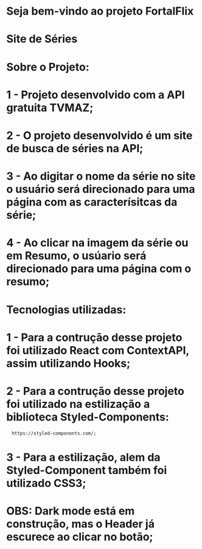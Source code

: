 # Seja bem-vindo ao projeto FortalFlix
# Site de Séries

# Sobre o Projeto:

# 1 - Projeto desenvolvido com a API gratuita TVMAZ;
# 2 - O projeto desenvolvido é um site de busca de séries na API;
# 3 - Ao digitar o nome da série no site o usuário será direcionado para uma página com as caracterísitcas da série;
# 4 - Ao clicar na imagem da série ou em Resumo, o usúario será direcionado para uma página com o resumo;

# Tecnologias utilizadas:
# 1 - Para a contrução desse projeto foi utilizado React com ContextAPI, assim utilizando Hooks;
# 2 - Para a contrução desse projeto foi utilizado na estilização a biblioteca Styled-Components:
      https://styled-components.com/;
# 3 - Para a estilização, alem da Styled-Component também foi utilizado CSS3;


# OBS: Dark mode está em construção, mas o Header já escurece ao clicar no botão;

